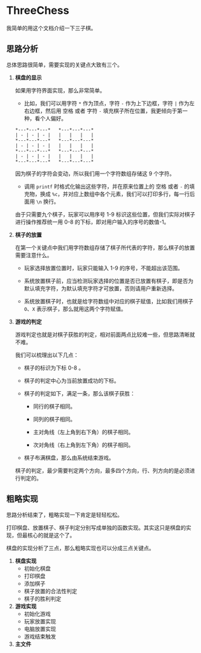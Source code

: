 # ThreeChess
我简单的用这个文档介绍一下三子棋。

## **思路分析**

总体思路很简单，需要实现的关键点大致有三个。
1. **棋盘的显示**
    
    如果用字符界面实现，那么非常简单。

    * 比如，我们可以用字符 `*` 作为顶点，字符 `-` 作为上下边框，字符 `|` 作为左右边框，然后用 空格 或者 字符 `-` 填充棋子所在位置，我更倾向于第一种，看个人偏好。
    ```
    *---*---*---*   *---*---*---*
    | - | - | - |   |   |   |   |
    *---*---*---*   *---*---*---*
    | - | - | - |   |   |   |   |
    *---*---*---*   *---*---*---*
    | - | - | - |   |   |   |   |
    *---*---*---*   *---*---*---*
    ```
    因为棋子的字符会变动，所以我们用一个字符数组存储这 9 个字符。
    * 调用 `printf` 时格式化输出这些字符，并在原来位置上的 空格 或者 `-` 的填充物，换成 `%c`，并对应上数组中各个元素，我们可以打印多行，每一行后面用 `\n` 换行。

    由于只需要九个棋子，玩家可以用序号 1-9 标识这些位置，但我们实际对棋子进行操作推荐统一用 0-8 的下标，即对用户输入的序号的数值-1。

2. **棋子的放置**

    在第一个关键点中我们用字符数组存储了棋子所代表的字符，那么棋子的放置需要注意什么。
    * 玩家选择放置位置时，玩家只能输入 1-9 的序号，不能超出该范围。

    * 系统放置棋子前，应当检测玩家选择的位置是否已放置有棋子，即是否为默认填充字符，为默认填充字符才可放置，否则请用户重新选择。

    * 系统放置棋子时，也就是给字符数组中对应的棋子赋值，比如我们用棋子 `O`、`X` 表示棋子，那么就用这两个字符赋值。
3. **游戏的判定**

    游戏判定也就是对棋子获胜的判定，相对前面两点比较难一些，但思路清晰就不难。

    我们可以梳理出以下几点：
    * 棋子的标识为下标 0-8 。

    * 棋子的判定中心为当前放置成功的下标。

    * 棋子的判定如下，满足一条，那么该棋子获胜：
        * 同行的棋子相同。

        * 同列的棋子相同。

        * 主对角线（左上角到右下角）的棋子相同。

        * 次对角线（右上角到左下角）的棋子相同。

    * 棋子布满棋盘，那么由系统结束游戏。

    棋子的判定，最少需要判定两个方向，最多四个方向，行、列方向的是必须进行判定的。
## **粗略实现**
思路分析结束了，粗略实现一下肯定是轻轻松松。

打印棋盘、放置棋子、棋子判定分别写成单独的函数实现。其实这只是棋盘的实现，但最核心的就是这个了。

棋盘的实现分析了三点，那么粗略实现也可以分成三点关键点。
1. **棋盘实现**
    * 初始化棋盘
    * 打印棋盘
    * 添加棋子
    * 棋子放置的合法性判定
    * 棋子的胜利判定
2. **游戏实现**
    * 初始化游戏
    * 玩家放置实现
    * 电脑放置实现
    * 游戏结束触发
3. **主文件**